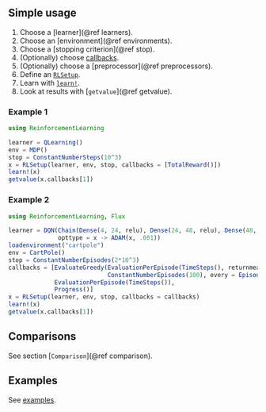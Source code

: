 ## Simple usage

1. Choose a [learner](@ref learners).
2. Choose an [environment](@ref environments).
3. Choose a [stopping criterion](@ref stop).
4. (Optionally) choose [callbacks](@ref).
5. (Optionally) choose a [preprocessor](@ref preprocessors).
6. Define an [`RLSetup`](@ref).
7. Learn with [`learn!`](@ref).
8. Look at results with [`getvalue`](@ref getvalue).

### Example 1

```julia
using ReinforcementLearning

learner = QLearning()
env = MDP()
stop = ConstantNumberSteps(10^3)
x = RLSetup(learner, env, stop, callbacks = [TotalReward()])
learn!(x)
getvalue(x.callbacks[1])
```

### Example 2

```julia
using ReinforcementLearning, Flux

learner = DQN(Chain(Dense(4, 24, relu), Dense(24, 48, relu), Dense(48, 2)),
              opttype = x -> ADAM(x, .001))
loadenvironment("cartpole")
env = CartPole()
stop = ConstantNumberEpisodes(2*10^3)
callbacks = [EvaluateGreedy(EvaluationPerEpisode(TimeSteps(), returnmean=true),
                            ConstantNumberEpisodes(100), every = Episode(100)),
             EvaluationPerEpisode(TimeSteps()),
             Progress()]
x = RLSetup(learner, env, stop, callbacks = callbacks)
learn!(x)
getvalue(x.callbacks[1])
```


## Comparisons

See section [`Comparison`](@ref comparison).

## Examples

See [examples](https://github.com/jbrea/ReinforcementLearning.jl/tree/master/examples).
